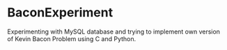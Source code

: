 BaconExperiment
===============

Experimenting with MySQL database and trying to implement own version of Kevin Bacon Problem using C and Python.

